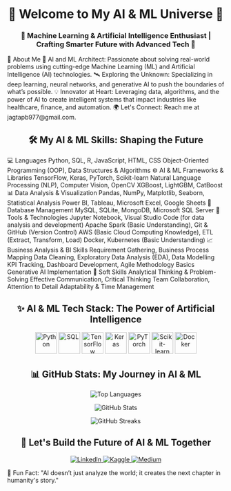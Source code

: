 <h1 align="center">🤖 Welcome to My AI & ML Universe 🌌</h1> <h3 align="center">🌱 Machine Learning & Artificial Intelligence Enthusiast | Crafting Smarter Future with Advanced Tech 🚀</h3>
🌟 About Me
🤖 AI and ML Architect: Passionate about solving real-world problems using cutting-edge Machine Learning (ML) and Artificial Intelligence (AI) technologies.
🛰️ Exploring the Unknown: Specializing in deep learning, neural networks, and generative AI to push the boundaries of what’s possible.
💡 Innovator at Heart: Leveraging data, algorithms, and the power of AI to create intelligent systems that impact industries like healthcare, finance, and automation.
🌍 Let's Connect: Reach me at jagtapb977@gmail.com.
<h2 align="center">🛠️ My AI & ML Skills: Shaping the Future</h2>
💻 Languages
Python, SQL, R, JavaScript, HTML, CSS
Object-Oriented Programming (OOP), Data Structures & Algorithms
⚙️ AI & ML Frameworks & Libraries
TensorFlow, Keras, PyTorch, Scikit-learn
Natural Language Processing (NLP), Computer Vision, OpenCV
XGBoost, LightGBM, CatBoost
📊 Data Analysis & Visualization
Pandas, NumPy, Matplotlib, Seaborn, Statistical Analysis
Power BI, Tableau, Microsoft Excel, Google Sheets
📂 Database Management
MySQL, SQLite, MongoDB, Microsoft SQL Server
🔧 Tools & Technologies
Jupyter Notebook, Visual Studio Code (for data analysis and development)
Apache Spark (Basic Understanding), Git & GitHub (Version Control)
AWS (Basic Cloud Computing Knowledge), ETL (Extract, Transform, Load)
Docker, Kubernetes (Basic Understanding)
📈 Business Analysis & BI Skills
Requirement Gathering, Business Process Mapping
Data Cleaning, Exploratory Data Analysis (EDA), Data Modelling
KPI Tracking, Dashboard Development, Agile Methodology Basics
Generative AI Implementation
🤝 Soft Skills
Analytical Thinking & Problem-Solving
Effective Communication, Critical Thinking
Team Collaboration, Attention to Detail
Adaptability & Time Management
<h2 align="center">✨ AI & ML Tech Stack: The Power of Artificial Intelligence</h2>

<p align="center">
  <img src="https://img.icons8.com/ios-filled/50/26e07f/python.png" alt="Python" height="50" width="50" />
  <img src="https://img.icons8.com/ios-filled/50/26e07f/sql.png" alt="SQL" height="50" width="50" />
  <img src="https://img.icons8.com/ios-filled/50/26e07f/tensorflow.png" alt="TensorFlow" height="50" width="50" />
  <img src="https://img.icons8.com/ios-filled/50/26e07f/keras.png" alt="Keras" height="50" width="50" />
  <img src="https://img.icons8.com/ios-filled/50/26e07f/pytorch.png" alt="PyTorch" height="50" width="50" />
  <img src="https://img.icons8.com/ios-filled/50/26e07f/scikit-learn.png" alt="Scikit-learn" height="50" width="50" />
  <img src="https://img.icons8.com/ios-filled/50/26e07f/docker.png" alt="Docker" height="50" width="50" />
</p>
<h2 align="center">📊 GitHub Stats: My Journey in AI & ML</h2> <p align="center"> <img align="center" src="https://github-readme-stats.vercel.app/api/top-langs/?username=bhnjagtap&layout=compact&theme=chartreuse-dark" alt="Top Languages" /> </p> <p align="center"> <img align="center" src="https://github-readme-stats.vercel.app/api?username=bhnjagtap&show_icons=true&theme=chartreuse-dark" alt="GitHub Stats" /> </p> <p align="center"> <img align="center" src="https://github-readme-streak-stats.herokuapp.com/?user=bhnjagtap&theme=chartreuse-dark" alt="GitHub Streaks" /> </p>
<h2 align="center">🚀 Let's Build the Future of AI & ML Together</h2> <p align="center"> <a href="https://linkedin.com/in/bhargav-jagtap" target="blank"> <img src="https://img.shields.io/badge/LinkedIn-Bhargav%20Jagtap-%230077B5?style=for-the-badge&logo=linkedin" alt="LinkedIn" /> </a> <a href="https://www.kaggle.com/bhargjagt" target="blank"> <img src="https://img.shields.io/badge/Kaggle-Bhargav%20Jagtap-%2320BEFF?style=for-the-badge&logo=kaggle" alt="Kaggle" /> </a> <a href="https://medium.com/@bhnjagtap" target="blank"> <img src="https://img.shields.io/badge/Medium-Bhargav%20Jagtap-%2312100E?style=for-the-badge&logo=medium" alt="Medium" /> </a> </p>
💬 Fun Fact: "AI doesn’t just analyze the world; it creates the next chapter in humanity's story."
